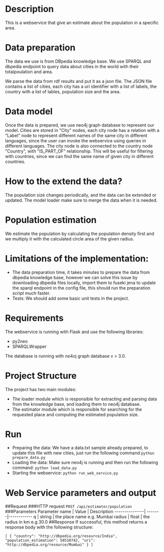 # Description

This is a webservice that give an estimate about the population in a specific area.

# Data preparation

The data we use is from DBpedia knowledge base. We use SPARQL and dbpedia endpoint to query data about cities in the world with their totalpoulation and area.

We parse the data from rdf results and put it as a json file.
The JSON file contains a list of cities, each city has a uri identifier with a list of labels, the country with a list of lables, population size and the area.

# Data model
Once the data is prepared, we use neo4j graph database to represent our model.
Cities are stored in "City" nodes, each city node has a relation with a "Label" node to represent different names of the same city in different languages, since the user can invoke the webservice using queries in different languages.
The city node is also connected to the country node "Country", with "IS_PART_OF" relationship. This will be useful for filtering with countries, since we can find the same name of given city in different countries.

# How to the extend the data?
The population size changes periodically, and the data can be extended or updated. The model loader make sure to merge the data when it is needed.
# Population estimation
We estimate the population by calculating the population density first and we multiply it with the calculated circle area of the given radius.

# Limitations of the implementation:
- The data preparation time, it takes minutes to prepare the data from dbpedia knowledge base, however we can solve this issue by downloading dbpedia files locally, import them to fuseki jena to update the sparql endpoint in the config file, this should run the preparation script much faster.
- Tests: We should add some basic unit tests in the project.

# Requirements
The webservice is running with Flask and use the following libraries:
- py2neo
- SPARQLWrapper


The database is running with ne4oj graph database v > 3.0.

# Project Structure
The project has two main modules:
- The loader module which is responsible for extracting and parsing data from the knowledge base, and loading them to neo4j database.
- The estimator module which is responsible for searching for the requested place and computing the estimated population size.


# Run
- Preparing the data: We have a data.txt sample already prepared, to update this file with new cities, just run the following command
` python prepare_data.py `
- Loading the data: Make sure neo4j is running and then run the following command:
` python load_data.py `
- Starting the webservice:
` python run_web_service.py `

# Web Service parameters and output
##Request
###HTTP request
` POST /api/estimator/population `
###Parameters
Parameter name | Value	| Description
---------------| -------|------------
q | string | the place name e.g. Mumbai
radius | float | the radius in km e.g 30.0
##Response
If successful, this method returns a response body with the following structure:

`[
   {
     "country": "http://dbpedia.org/resource/India",
     "population_estimation": 58510742,
     "uri": "http://dbpedia.org/resource/Mumbai"
   }
 ]`

